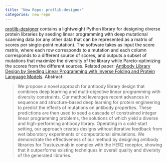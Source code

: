 ```yaml
---
title: "New Repo: protlib-designer"
categories: new-repo
---
```


[protlib-designer](https://github.com/LLNL/protlib-designer) contains a lightweight Python library for designing diverse protein libraries by seeding linear programming with deep mutational scanning data (or any other data that can be represented as a matrix of scores per single-point mutation). The software takes as input the score matrix, where each row corresponds to a mutation and each column corresponds to a different source of scores, and outputs a subset of mutations that maximize the diversity of the library while Pareto-optimizing the scores from the different sources. Related paper: [Antibody Library Design by Seeding Linear Programming with Inverse Folding and Protein Language Models](https://www.biorxiv.org/content/10.1101/2024.11.03.621763v1). Abstract:

> We propose a novel approach for antibody library design that combines deep learning and multi-objective linear programming with diversity constraints. Our method leverages recent advances in sequence and structure-based deep learning for protein engineering to predict the effects of mutations on antibody properties. These predictions are then used to seed a cascade of constrained integer linear programming problems, the solutions of which yield a diverse and high-performing antibody library. Operating in a cold-start setting, our approach creates designs without iterative feedback from wet laboratory experiments or computational simulations. We demonstrate the effectiveness of our method by designing antibody libraries for Trastuzumab in complex with the HER2 receptor, showing that it outperforms existing techniques in overall quality and diversity of the generated libraries.
